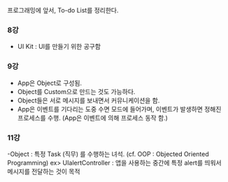 프로그래밍에 앞서, To-do List를 정리한다.


### 8강

- UI Kit : UI를 만들기 위한 공구함
  
### 9강

- App은 Object로 구성됨.
- Object를 Custom으로 만드는 것도 가능하다.
- Object들은 서로 메시지를 보내면서 커뮤니케이션을 함.
- App은 이벤트를 기다리는 도중 수면 모드에 들어가며, 이벤트가 발생하면 정해진 프로세스를 수행.
(App은 이벤트에 의해 프로세스 동작 함.)

### 11강

-Object : 특정 Task (직무) 를 수행하는 녀석.
(cf. OOP : Objected Oriented Programming)
  ex> UIalertController : 앱을 사용하는 중간에 특정 alert를 띄워서 메시지를 전달하는 것이 목적

